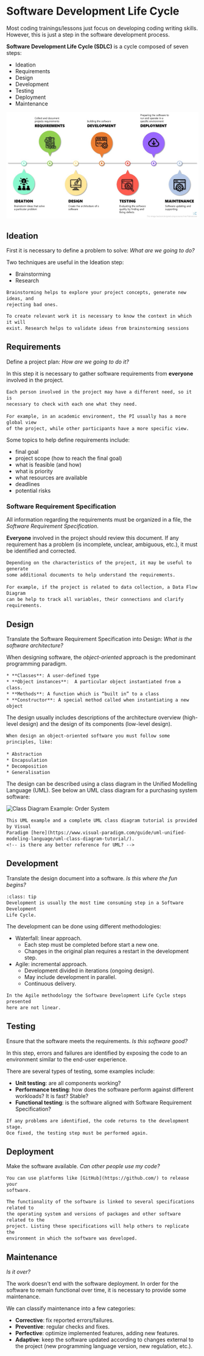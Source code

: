 # Software Development Life Cycle

Most coding trainings/lessons just focus on developing coding writing skills.
However, this is just a step in the software development process.

**Software Development Life Cycle (SDLC)** is a cycle composed of seven steps:

* Ideation
* Requirements
* Design
* Development
* Testing
* Deployment
* Maintenance

![Project Lifecycle chart](../assets/img/software-lifecicle.jpg)

## Ideation

First it is necessary to define a problem to solve: *What are we going to do?*

Two techniques are useful in the Ideation step:

* Brainstorming
* Research

```{admonition} Brainstorming
Brainstorming helps to explore your project concepts, generate new ideas, and 
rejecting bad ones.
```

```{admonition} Research
To create relevant work it is necessary to know the context in which it will
exist. Research helps to validate ideas from brainstorming sessions
```

## Requirements

Define a project plan: *How are we going to do it?*

In this step it is necessary to gather software requirements from **everyone**
involved in the project.

```{warning}
Each person involved in the project may have a different need, so it is
necessary to check with each one what they need. 

For example, in an academic environment, the PI usually has a more global view
of the project, while other participants have a more specific view.
```

Some topics to help define requirements include:

* final goal
* project scope (how to reach the final goal)
* what is feasible (and how)
* what is priority
* what resources are available
* deadlines
* potential risks

### Software Requirement Specification

All information regarding the requirements must be organized in a file, the
*Software Requirement Specification*.

**Everyone** involved in the project should review this document.
If any requirement has a problem (is incomplete, unclear, ambiguous, etc.), it
must be identified and corrected.

```{tip}
Depending on the characteristics of the project, it may be useful to generate
some additional documents to help understand the requirements.

For example, if the project is related to data collection, a Data Flow Diagram
can be help to track all variables, their connections and clarify requirements.
```

## Design

Translate the Software Requirement Specification into Design: *What is the
software architecture?*

When designing software, the *object-oriented* approach is the predominant
programming paradigm.

```{admonition} Object-oriented components
* **Classes**: A user-defined type
* **Object instances**:  A particular object instantiated from a class.
* **Methods**: A function which is “built in” to a class
* **Constructor**: A special method called when instantiating a new object
```

The design usually includes descriptions of the architecture overview (high-
level design) and the design of its components (low-level design).

```{tip}
When design an object-oriented software you must follow some principles, like:

* Abstraction
* Encapsulation
* Decomposition
* Generalisation
```

The design can be described using a class diagram in the Unified Modelling
Language (UML). See below an UML class diagram for a purchasing system software:

![Class Diagram Example: Order System](https://cdn-images.visual-paradigm.com/guide/uml/uml-class-diagram-tutorial/17-class-diagram-example-order-system.png)

```{seealso}
This UML example and a complete UML class diagram tutorial is provided by Visual
Paradigm [here](https://www.visual-paradigm.com/guide/uml-unified-modeling-language/uml-class-diagram-tutorial/).
<!-- is there any better reference for UML? -->
```

## Development

Translate the design document into a software. *Is this where the fun begins?*

```{admonition} Take your time!
:class: tip
Development is usually the most time consuming step in a Software Development
Life Cycle.
```

The development can be done using different methodologies:

* Waterfall: linear approach.
  * Each step must be completed before start a new one.
  * Changes in the original plan requires a restart in the development step.
* Agile: incremental approach.
  * Development divided in iterations (ongoing design).
  * May include development in parallel.
  * Continuous delivery.

```{note}
In the Agile methodology the Software Development Life Cycle steps presented 
here are not linear.
```

## Testing

Ensure that the software meets the requirements. *Is this software good?*

In this step, errors and failures are identified by exposing the code to an
environment similar to the end-user experience.

There are several types of testing, some examples include:

* **Unit testing**: are all components working?
* **Performance testing**: how does the software perform against different
workloads? It is fast? Stable?
* **Functional testing**: is the software aligned with Software
Requirement Specification?

```{note}
If any problems are identified, the code returns to the development stage.
Oce fixed, the testing step must be performed again.
```

## Deployment

Make the software available. *Can other people use my code?*

```{tip}
You can use platforms like [GitHub](https://github.com/) to release your
software.
```

```{warning}
The functionality of the software is linked to several specifications related to
the operating system and versions of packages and other software related to the
project. Listing these specifications will help others to replicate the
environment in which the software was developed.
```

## Maintenance

*Is it over?*

The work doesn't end with the software deployment. In order for the software to
remain functional over time, it is necessary to provide some maintenance.

We can classify maintenance into a few categories:

* **Corrective**: fix reported errors/failures.
* **Preventive**: regular checks and fixes.
* **Perfective**: optimize implemented features, adding new features.
* **Adaptive**: keep the software updated according to changes external to the
project (new programming language version, new regulation, etc.).

